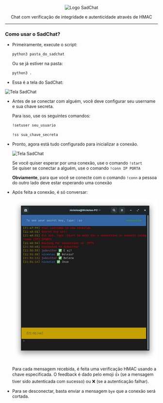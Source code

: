 <div align="center">

![Logo SadChat](https://raw.githubusercontent.com/nickolascarlos/sadchat/main/images/SADCHAT_LOGO.png)

Chat com verificação de integridade e autenticidade através de HMAC
</div>

---
### Como usar o SadChat?

* Primeiramente, execute o script:
  
  ```bash
  python3 pasta_do_sadchat
  ```

  Ou se já estiver na pasta:

  ```bash
  python3 .
  ```

* Essa é a tela do SadChat:

![Tela SadChat](https://raw.githubusercontent.com/nickolascarlos/sadchat/main/images/tela_01.png)

* Antes de se conectar com alguém, você deve configurar seu username e sua chave secreta.
  
  Para isso, use os seguintes comandos:

  ```bash
  !setuser seu_usuario
  ```

  ```bash
  !ss sua_chave_secreta
  ```

* Pronto, agora está tudo configurado para inicializar a conexão.

  ![Tela SadChat](https://raw.githubusercontent.com/nickolascarlos/sadchat/main/images/tela_02.png)

  Se você quiser esperar por uma conexão, use o comando `!start`  
  Se quiser se conectar a alguém, use o comando `!conn IP PORTA`

  **Obviamente**, para que você se conecte com o comando `!conn` a pessoa do outro lado deve estar esperando uma conexão 

* Após feita a conexão, é só conversar:

  ![Tela SadChat](https://raw.githubusercontent.com/nickolascarlos/sadchat/main/images/tela_03.png)

  Para cada mensagem recebida, é feita uma verificação HMAC usando a chave especificada. O feedback é dado pelo emoji 👍 (se a mensagem tiver sido autenticada com sucesso) ou ❌ (se a autenticação falhar).

* Para se desconectar, basta enviar a mensagem `bye` que a conexão será cortada.


